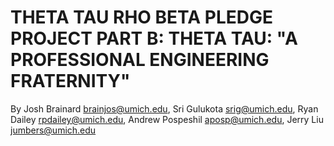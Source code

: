 THETA TAU RHO BETA PLEDGE PROJECT PART B: THETA TAU: "A PROFESSIONAL ENGINEERING FRATERNITY"
==================
By Josh Brainard <brainjos@umich.edu>, Sri Gulukota <srig@umich.edu>, Ryan Dailey <rpdailey@umich.edu>, 
Andrew Pospeshil <aposp@umich.edu>, Jerry Liu <jumbers@umich.edu>
